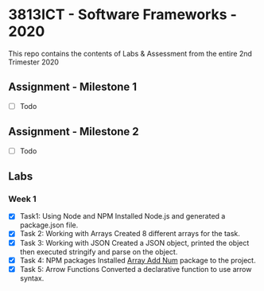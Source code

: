 # 3813ICT - Software Frameworks - 2020
This repo contains the contents of Labs & Assessment from the entire 2nd Trimester 2020

## Assignment - Milestone 1
- [ ] Todo
## Assignment - Milestone 2
- [ ] Todo

## Labs
### Week 1
- [x] Task1: Using Node and NPM
Installed Node.js and generated a package.json file.
- [x] Task 2: Working with Arrays
Created 8 different arrays for the task.
- [x] Task 3: Working with JSON
Created a JSON object, printed the object then executed stringify and parse on the object.
- [x] Task 4: NPM packages
Installed <a href="https://www.npmjs.com/package/array-add-num" target="_blank">Array Add Num</a> package to the project.
- [x] Task 5: Arrow Functions
Converted a declarative function to use arrow syntax.
